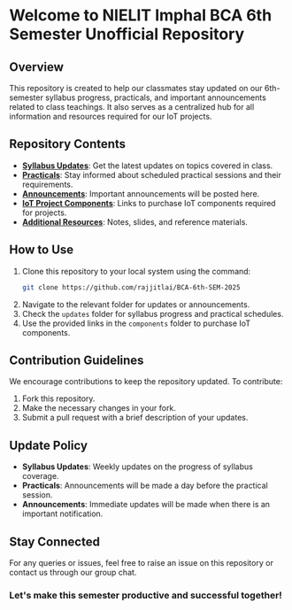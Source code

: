 # Welcome to NIELIT Imphal BCA 6th Semester Unofficial Repository

## Overview
This repository is created to help our classmates stay updated on our 6th-semester syllabus progress, practicals, and important announcements related to class teachings. It also serves as a centralized hub for all information and resources required for our IoT projects.

## Repository Contents
- [**Syllabus Updates**](./Syllabus%20Updates/readme.md): Get the latest updates on topics covered in class.
- [**Practicals**](./Practicals/readme.md): Stay informed about scheduled practical sessions and their requirements.
- [**Announcements**](./Announcements/readme.md): Important announcements will be posted here.
- [**IoT Project Components**](./IoT/readme.md): Links to purchase IoT components required for projects.
- [**Additional Resources**](./Additional%20Resources/readme.md): Notes, slides, and reference materials.

## How to Use
1. Clone this repository to your local system using the command:
   ```bash
   git clone https://github.com/rajjitlai/BCA-6th-SEM-2025
   ```
2. Navigate to the relevant folder for updates or announcements.
3. Check the `updates` folder for syllabus progress and practical schedules.
4. Use the provided links in the `components` folder to purchase IoT components.

## Contribution Guidelines
We encourage contributions to keep the repository updated. To contribute:
1. Fork this repository.
2. Make the necessary changes in your fork.
3. Submit a pull request with a brief description of your updates.


## Update Policy
- **Syllabus Updates**: Weekly updates on the progress of syllabus coverage.
- **Practicals**: Announcements will be made a day before the practical session.
- **Announcements**: Immediate updates will be made when there is an important notification.

## Stay Connected
For any queries or issues, feel free to raise an issue on this repository or contact us through our group chat.

### Let's make this semester productive and successful together!

